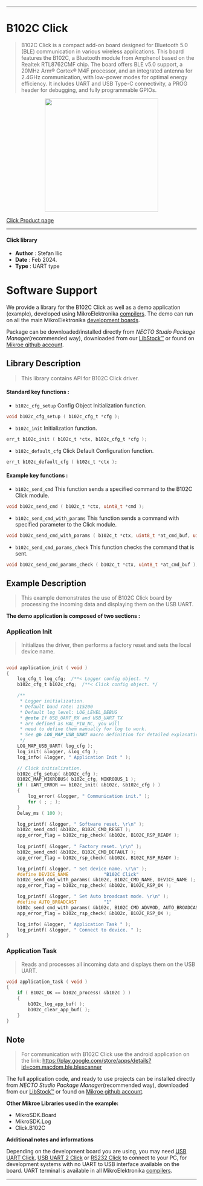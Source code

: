 
---
# B102C Click

> B102C Click is a compact add-on board designed for Bluetooth 5.0 (BLE) communication in various wireless applications. This board features the B102C, a Bluetooth module from Amphenol based on the Realtek RTL8762CMF chip. The board offers BLE v5.0 support, a 20MHz Arm® Cortex® M4F processor, and an integrated antenna for 2.4GHz communication, with low-power modes for optimal energy efficiency. It includes UART and USB Type-C connectivity, a PROG header for debugging, and fully programmable GPIOs.

<p align="center">
  <img src="https://download.mikroe.com/images/click_for_ide/b102c_click.png" height=300px>
</p>

[Click Product page](https://www.mikroe.com/b102c-click)

---


#### Click library

- **Author**        : Stefan Ilic
- **Date**          : Feb 2024.
- **Type**          : UART type


# Software Support

We provide a library for the B102C Click
as well as a demo application (example), developed using MikroElektronika
[compilers](https://www.mikroe.com/necto-studio).
The demo can run on all the main MikroElektronika [development boards](https://www.mikroe.com/development-boards).

Package can be downloaded/installed directly from *NECTO Studio Package Manager*(recommended way), downloaded from our [LibStock&trade;](https://libstock.mikroe.com) or found on [Mikroe github account](https://github.com/MikroElektronika/mikrosdk_click_v2/tree/master/clicks).

## Library Description

> This library contains API for B102C Click driver.

#### Standard key functions :

- `b102c_cfg_setup` Config Object Initialization function.
```c
void b102c_cfg_setup ( b102c_cfg_t *cfg );
```

- `b102c_init` Initialization function.
```c
err_t b102c_init ( b102c_t *ctx, b102c_cfg_t *cfg );
```

- `b102c_default_cfg` Click Default Configuration function.
```c
err_t b102c_default_cfg ( b102c_t *ctx );
```

#### Example key functions :

- `b102c_send_cmd` This function sends a specified command to the B102C Click module.
```c
void b102c_send_cmd ( b102c_t *ctx, uint8_t *cmd );
```

- `b102c_send_cmd_with_params` This function sends a command with specified parameter to the Click module.
```c
void b102c_send_cmd_with_params ( b102c_t *ctx, uint8_t *at_cmd_buf, uint8_t *param_buf );
```

- `b102c_send_cmd_params_check` This function checks the command that is sent.
```c
void b102c_send_cmd_params_check ( b102c_t *ctx, uint8_t *at_cmd_buf );
```

## Example Description

> This example demonstrates the use of B102C Click board by processing
  the incoming data and displaying them on the USB UART.

**The demo application is composed of two sections :**

### Application Init

> Initializes the driver, then performs a factory reset and sets the local device name.

```c

void application_init ( void ) 
{
    log_cfg_t log_cfg;  /**< Logger config object. */
    b102c_cfg_t b102c_cfg;  /**< Click config object. */

    /** 
     * Logger initialization.
     * Default baud rate: 115200
     * Default log level: LOG_LEVEL_DEBUG
     * @note If USB_UART_RX and USB_UART_TX 
     * are defined as HAL_PIN_NC, you will 
     * need to define them manually for log to work. 
     * See @b LOG_MAP_USB_UART macro definition for detailed explanation.
     */
    LOG_MAP_USB_UART( log_cfg );
    log_init( &logger, &log_cfg );
    log_info( &logger, " Application Init " );

    // Click initialization.
    b102c_cfg_setup( &b102c_cfg );
    B102C_MAP_MIKROBUS( b102c_cfg, MIKROBUS_1 );
    if ( UART_ERROR == b102c_init( &b102c, &b102c_cfg ) ) 
    {
        log_error( &logger, " Communication init." );
        for ( ; ; );
    }
    Delay_ms ( 100 );

    log_printf( &logger, " Software reset. \r\n" );
    b102c_send_cmd( &b102c, B102C_CMD_RESET );
    app_error_flag = b102c_rsp_check( &b102c, B102C_RSP_READY );
    
    log_printf( &logger, " Factory reset. \r\n" );
    b102c_send_cmd( &b102c, B102C_CMD_DEFAULT );
    app_error_flag = b102c_rsp_check( &b102c, B102C_RSP_READY );

    log_printf( &logger, " Set device name. \r\n" );
    #define DEVICE_NAME             "B102C Click"
    b102c_send_cmd_with_params( &b102c, B102C_CMD_NAME, DEVICE_NAME );
    app_error_flag = b102c_rsp_check( &b102c, B102C_RSP_OK );

    log_printf( &logger, " Set Auto broadcast mode. \r\n" );
    #define AUTO_BROADCAST          "1"
    b102c_send_cmd_with_params( &b102c, B102C_CMD_ADVMOD, AUTO_BROADCAST );
    app_error_flag = b102c_rsp_check( &b102c, B102C_RSP_OK );

    log_info( &logger, " Application Task " );
    log_printf( &logger, " Connect to device. " );
}

```

### Application Task

> Reads and processes all incoming data and displays them on the USB UART.

```c
void application_task ( void ) 
{
    if ( B102C_OK == b102c_process( &b102c ) ) 
    {
        b102c_log_app_buf( );
        b102c_clear_app_buf( );
    }
}

```

## Note

> For communication with B102C Click use the android application on the link:
> https://play.google.com/store/apps/details?id=com.macdom.ble.blescanner

The full application code, and ready to use projects can be installed directly from *NECTO Studio Package Manager*(recommended way), downloaded from our [LibStock&trade;](https://libstock.mikroe.com) or found on [Mikroe github account](https://github.com/MikroElektronika/mikrosdk_click_v2/tree/master/clicks).

**Other Mikroe Libraries used in the example:**

- MikroSDK.Board
- MikroSDK.Log
- Click.B102C

**Additional notes and informations**

Depending on the development board you are using, you may need
[USB UART Click](https://www.mikroe.com/usb-uart-click),
[USB UART 2 Click](https://www.mikroe.com/usb-uart-2-click) or
[RS232 Click](https://www.mikroe.com/rs232-click) to connect to your PC, for
development systems with no UART to USB interface available on the board. UART
terminal is available in all MikroElektronika
[compilers](https://shop.mikroe.com/compilers).

---

